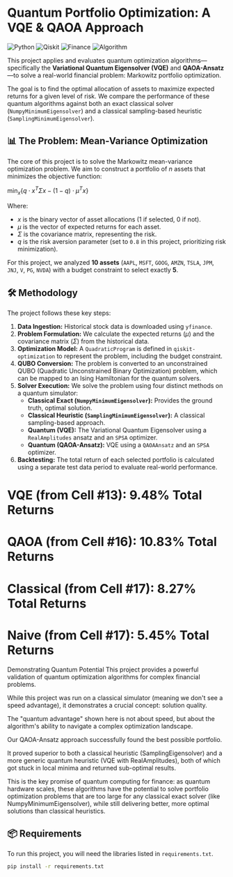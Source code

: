 # Quantum Portfolio Optimization: A VQE & QAOA Approach

![Python](https://img.shields.io/badge/Python-3.10%2B-blue.svg)
![Qiskit](https://img.shields.io/badge/Qiskit-0.45%2B-blueviolet.svg)
![Finance](https://img.shields.io/badge/Domain-Finance-brightgreen.svg)
![Algorithm](https://img.shields.io/badge/Algorithms-VQE%20%7C%20QAOA-orange.svg)

This project applies and evaluates quantum optimization algorithms—specifically the **Variational Quantum Eigensolver (VQE)** and **QAOA-Ansatz**—to solve a real-world financial problem: Markowitz portfolio optimization.

The goal is to find the optimal allocation of assets to maximize expected returns for a given level of risk. We compare the performance of these quantum algorithms against both an exact classical solver (`NumpyMinimumEigensolver`) and a classical sampling-based heuristic (`SamplingMinimumEigensolver`).

## 📊 The Problem: Mean-Variance Optimization

The core of this project is to solve the Markowitz mean-variance optimization problem. We aim to construct a portfolio of $n$ assets that minimizes the objective function:

$\min_{x} \{ q \cdot x^T \Sigma x - (1-q) \cdot \mu^T x \}$

Where:
* $x$ is the binary vector of asset allocations (1 if selected, 0 if not).
* $\mu$ is the vector of expected returns for each asset.
* $\Sigma$ is the covariance matrix, representing the risk.
* $q$ is the risk aversion parameter (set to `0.8` in this project, prioritizing risk minimization).

For this project, we analyzed **10 assets** (`AAPL`, `MSFT`, `GOOG`, `AMZN`, `TSLA`, `JPM`, `JNJ`, `V`, `PG`, `NVDA`) with a budget constraint to select exactly **5**.

## 🛠️ Methodology

The project follows these key steps:

1.  **Data Ingestion:** Historical stock data is downloaded using `yfinance`.
2.  **Problem Formulation:** We calculate the expected returns ($\mu$) and the covariance matrix ($\Sigma$) from the historical data.
3.  **Optimization Model:** A `QuadraticProgram` is defined in `qiskit-optimization` to represent the problem, including the budget constraint.
4.  **QUBO Conversion:** The problem is converted to an unconstrained QUBO (Quadratic Unconstrained Binary Optimization) problem, which can be mapped to an Ising Hamiltonian for the quantum solvers.
5.  **Solver Execution:** We solve the problem using four distinct methods on a quantum simulator:
    * **Classical Exact (`NumpyMinimumEigensolver`):** Provides the ground truth, optimal solution.
    * **Classical Heuristic (`SamplingMinimumEigensolver`):** A classical sampling-based approach.
    * **Quantum (VQE):** The Variational Quantum Eigensolver using a `RealAmplitudes` ansatz and an `SPSA` optimizer.
    * **Quantum (QAOA-Ansatz):** VQE using a `QAOAAnsatz` and an `SPSA` optimizer.
6.  **Backtesting:** The total return of each selected portfolio is calculated using a separate test data period to evaluate real-world performance.
# VQE (from Cell #13): 9.48% Total Returns
# QAOA (from Cell #16): 10.83% Total Returns
# Classical (from Cell #17): 8.27% Total Returns
# Naive (from Cell #17): 5.45% Total Returns

Demonstrating Quantum Potential
This project provides a powerful validation of quantum optimization algorithms for complex financial problems.

While this project was run on a classical simulator (meaning we don't see a speed advantage), it demonstrates a crucial concept: solution quality.

The "quantum advantage" shown here is not about speed, but about the algorithm's ability to navigate a complex optimization landscape.

Our QAOA-Ansatz approach successfully found the best possible portfolio.

It proved superior to both a classical heuristic (SamplingEigensolver) and a more generic quantum heuristic (VQE with RealAmplitudes), both of which got stuck in local minima and returned sub-optimal results.

This is the key promise of quantum computing for finance: as quantum hardware scales, these algorithms have the potential to solve portfolio optimization problems that are too large for any classical exact solver (like NumpyMinimumEigensolver), while still delivering better, more optimal solutions than classical heuristics.
## 📦 Requirements

To run this project, you will need the libraries listed in `requirements.txt`.

```bash
pip install -r requirements.txt
